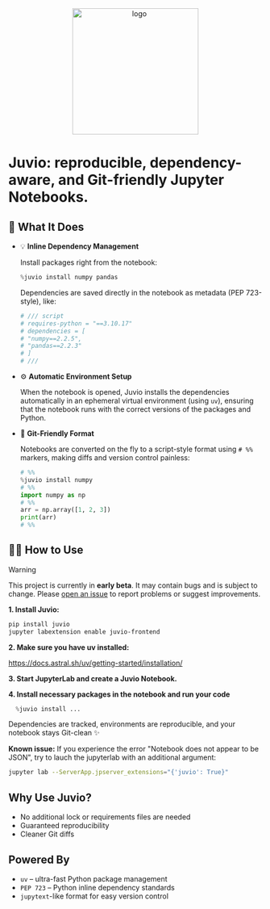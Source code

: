 <div align="center">
  <img alt="logo" src="https://gist.githubusercontent.com/OKUA1/d6e65e883546021ea774857878fd0537/raw/4de2ea217e25d9ff7b3d2a73899e85665ed7d94c/juvio_logo.svg" height = "250">
</div>


# **Juvio**: reproducible, dependency-aware, and Git-friendly Jupyter Notebooks.

## 🚀 What It Does

- 💡 **Inline Dependency Management**

  Install packages right from the notebook:

  ```python
  %juvio install numpy pandas
  ```

  Dependencies are saved directly in the notebook as metadata (PEP 723-style), like:
  ```python
  # /// script
  # requires-python = "==3.10.17"
  # dependencies = [
  # "numpy==2.2.5",
  # "pandas==2.2.3"
  # ]
  # ///
  ```

- ⚙️ **Automatic Environment Setup**

    When the notebook is opened, Juvio installs the dependencies automatically in an ephemeral virtual environment (using `uv`), ensuring that the notebook runs with the correct versions of the packages and Python.

- 📁 **Git-Friendly Format**

    Notebooks are converted on the fly to a script-style format using `# %%` markers, making diffs and version control painless:
    ```python
    # %%
    %juvio install numpy
    # %%
    import numpy as np
    # %%
    arr = np.array([1, 2, 3])
    print(arr)
    # %%
    ```

## 🧑‍💻 How to Use

> [!WARNING]
> This project is currently in **early beta**. It may contain bugs and is subject to change.
> Please [open an issue](../../issues) to report problems or suggest improvements.


**1. Install Juvio:**

```bash
pip install juvio
jupyter labextension enable juvio-frontend
```

**2. Make sure you have uv installed:**

https://docs.astral.sh/uv/getting-started/installation/

**3. Start JupyterLab and create a Juvio Notebook.**
 
**4. Install necessary packages in the notebook and run your code**

```python
  %juvio install ...
  ```
Dependencies are tracked, environments are reproducible, and your notebook stays Git-clean ✨

**Known issue:** If you experience the error "Notebook does not appear to be JSON", try to lauch the jupyterlab with an additional argument:

```bash
jupyter lab --ServerApp.jpserver_extensions="{'juvio': True}"
```

## Why Use Juvio?

- No additional lock or requirements files are needed
- Guaranteed reproducibility
- Cleaner Git diffs

## Powered By

- `uv` – ultra-fast Python package management
- `PEP 723` – Python inline dependency standards
- `jupytext`-like format for easy version control


